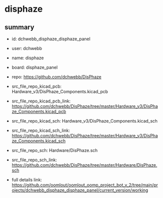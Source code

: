 # disphaze
 
## summary 
* id: dchwebb_disphaze_disphaze_panel
* user: dchwebb
* name: disphaze
* board: disphaze_panel
* repo: https://github.com/dchwebb/DisPhaze
* src_file_repo_kicad_pcb: Hardware_v3/DisPhaze_Components.kicad_pcb
* src_file_repo_kicad_pcb_link: https://github.com/dchwebb/DisPhaze/tree/master/Hardware_v3/DisPhaze_Components.kicad_pcb
* src_file_repo_kicad_sch: Hardware_v3/DisPhaze_Components.kicad_sch
* src_file_repo_kicad_sch_link: https://github.com/dchwebb/DisPhaze/tree/master/Hardware_v3/DisPhaze_Components.kicad_sch

* src_file_repo_sch: Hardware/DisPhaze.sch
* src_file_repo_sch_link: https://github.com/dchwebb/DisPhaze/tree/master/Hardware/DisPhaze.sch
* full details link: https://github.com/oomlout/oomlout_oomp_project_bot_v_2/tree/main/projects/dchwebb_disphaze_disphaze_panel/current_version/working  







